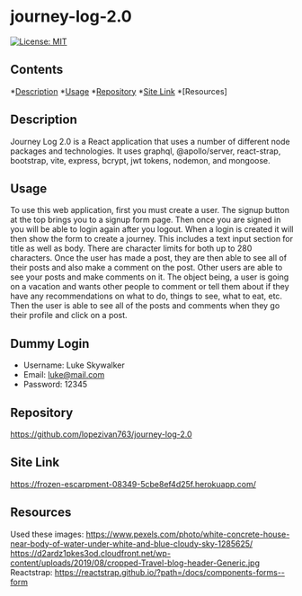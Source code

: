 # journey-log-2.0

[![License: MIT](https://img.shields.io/badge/License-MIT-yellow.svg)](https://opensource.org/licenses/MIT)

## Contents

*[Description](#Description)
*[Usage](#Usage)
*[Repository](#Repository)
*[Site Link](#SiteLink)
*[Resources]

## Description 

Journey Log 2.0 is a React application that uses a number of different node packages and technologies. It uses graphql, @apollo/server, react-strap, bootstrap, vite, express, bcrypt, jwt tokens, nodemon, and mongoose.


## Usage

To use this web application, first you must create a user. The signup button at the top brings you to a signup form page. Then once you are signed in you will be able to login again after you logout. When a login is created it will then show the form to create a journey. This includes a text input section for title as well as body. There are character limits for both up to 280 characters. Once the user has made a post, they are then able to see all of their posts and also make a comment on the post. Other users are able to see your posts and make comments on it. The object being, a user is going on a vacation and wants other people to comment or tell them about if they have any recommendations on what to do, things to see, what to eat, etc. Then the user is able to see all of the posts and comments when they go their profile and click on a post. 

## Dummy Login
- Username: Luke Skywalker
- Email: luke@mail.com
- Password: 12345

## Repository

https://github.com/lopezivan763/journey-log-2.0

## Site Link

https://frozen-escarpment-08349-5cbe8ef4d25f.herokuapp.com/

## Resources
Used these images:
https://www.pexels.com/photo/white-concrete-house-near-body-of-water-under-white-and-blue-cloudy-sky-1285625/
https://d2ardz1pkes3od.cloudfront.net/wp-content/uploads/2019/08/cropped-Travel-blog-header-Generic.jpg
Reactstrap:
https://reactstrap.github.io/?path=/docs/components-forms--form
